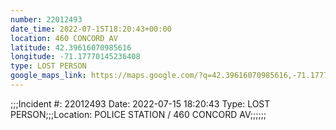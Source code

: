 ```yaml
---
number: 22012493
date_time: 2022-07-15T18:20:43+00:00
location: 460 CONCORD AV
latitude: 42.39616070985616
longitude: -71.17770145236408
type: LOST PERSON
google_maps_link: https://maps.google.com/?q=42.39616070985616,-71.17770145236408
---
```


;;;Incident #: 22012493  Date: 2022-07-15 18:20:43   Type: LOST PERSON;;;Location: POLICE STATION / 460 CONCORD AV;;;;;;
